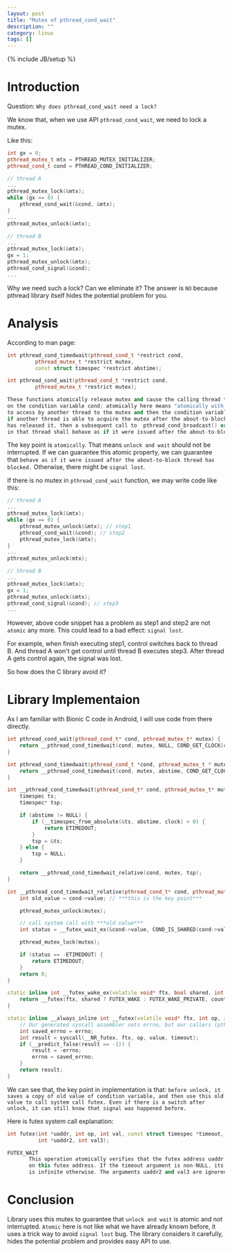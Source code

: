 ```yaml
---
layout: post
title: "Mutex of pthread_cond_wait"
description: ""
category: linux
tags: []
---
```

{% include JB/setup %}

# Introduction

Question: `Why does pthread_cond_wait need a lock?`

We know that, when we use API `pthread_cond_wait`, we need to lock a mutex.

Like this:

```cpp
int gx = 0;
pthread_mutex_t mtx = PTHREAD_MUTEX_INITIALIZER;  
pthread_cond_t cond = PTHREAD_COND_INITIALIZER;  

// thread A
...
pthread_mutex_lock(&mtx);
while (gx == 0) {
    pthread_cond_wait(&cond, &mtx);
}
...
pthread_mutex_unlock(&mtx);
```

```cpp
// thread B
...
pthread_mutex_lock(&mtx);
gx = 1;
pthread_mutex_unlock(&mtx);
pthread_cond_signal(&cond);
...
```
Why we need such a lock? Can we eliminate it? The answer is `NO` because
pthread library itself hides the potential problem for you.

# Analysis

According to man page:

```cpp
int pthread_cond_timedwait(pthread_cond_t *restrict cond,
         pthread_mutex_t *restrict mutex,
         const struct timespec *restrict abstime);

int pthread_cond_wait(pthread_cond_t *restrict cond,
         pthread_mutex_t *restrict mutex);

These functions atomically release mutex and cause the calling thread to block
on the condition variable cond; atomically here means "atomically with respect
to access by another thread to the mutex and then the condition variable". That is,
if another thread is able to acquire the mutex after the about-to-block thread
has released it, then a subsequent call to  pthread_cond_broadcast() or pthread_cond_signal()
in that thread shall behave as if it were issued after the about-to-block thread has blocked.
```

The key point is `atomically`. That means `unlock and wait` should not be interrupted.
If we can guarantee this atomic property, we can guarantee that `behave as if it were issued
after the about-to-block thread has blocked.` Otherwise, there might be `signal lost`.

If there is no mutex in `pthread_cond_wait` function, we may write code like this:

```cpp
// thread A
...
pthread_mutex_lock(&mtx);
while (gx == 0) {
	pthread_mutex_unlock(&mtx); // step1
	pthread_cond_wait(&cond); // step2
	pthread_mutex_lock(&mtx);
}
...
pthread_mutex_unlock(mtx);
```

```cpp
// thread B
...
pthread_mutex_lock(&mtx);
gx = 1;
pthread_mutex_unlock(&mtx);
pthread_cond_signal(&cond); // step3
...
```

However, above code snippet has a problem as step1 and step2 are not `atomic` any more.
This could lead to a bad effect: `signal lost`.

For example, when finish executing step1, control switches back to thread B. And thread A won't
get control until thread B executes step3. After thread A gets control again, the signal was lost.

So how does the C library avoid it? 

# Library Implementaion

As I am familiar with Bionic C code in Android, I will use code from there directly.

```cpp
int pthread_cond_wait(pthread_cond_t* cond, pthread_mutex_t* mutex) {
	return __pthread_cond_timedwait(cond, mutex, NULL, COND_GET_CLOCK(cond->value));
}

int pthread_cond_timedwait(pthread_cond_t *cond, pthread_mutex_t * mutex, const timespec *abstime) {
	return __pthread_cond_timedwait(cond, mutex, abstime, COND_GET_CLOCK(cond->value));
}

int __pthread_cond_timedwait(pthread_cond_t* cond, pthread_mutex_t* mutex, const timespec* abstime, clockid_t clock) {
	timespec ts;
	timespec* tsp;

	if (abstime != NULL) {
		if (__timespec_from_absolute(&ts, abstime, clock) < 0) {
			return ETIMEDOUT;
		}
		tsp = &ts;
	} else {
		tsp = NULL;
	}

	return __pthread_cond_timedwait_relative(cond, mutex, tsp);
}

int __pthread_cond_timedwait_relative(pthread_cond_t* cond, pthread_mutex_t* mutex, const timespec* reltime) {
	int old_value = cond->value; // ***this is the key point***

	pthread_mutex_unlock(mutex);

	// call system call with ***old value***
	int status = __futex_wait_ex(&cond->value, COND_IS_SHARED(cond->value), old_value, reltime);

	pthread_mutex_lock(mutex);

	if (status == -ETIMEDOUT) {
		return ETIMEDOUT;
	}
	return 0;
}

static inline int __futex_wake_ex(volatile void* ftx, bool shared, int count) {
	return __futex(ftx, shared ? FUTEX_WAKE : FUTEX_WAKE_PRIVATE, count, NULL);
}

static inline __always_inline int __futex(volatile void* ftx, int op, int value, const struct timespec* timeout) {
	// Our generated syscall assembler sets errno, but our callers (pthread functions) don't want to.
	int saved_errno = errno;
	int result = syscall(__NR_futex, ftx, op, value, timeout);
	if (__predict_false(result == -1)) {
		result = -errno;
		errno = saved_errno;
	}
	return result;
}
```

We can see that, the key point in implementation is that: `before unlock, it saves a copy of old value of
condition variable, and then use this old value to call system call futex. Even if there is a switch after
unlock, it can still know that signal was happened before.` 

Here is futex system call explanation:

```cpp
int futex(int *uaddr, int op, int val, const struct timespec *timeout,
          int *uaddr2, int val3);

FUTEX_WAIT
       This operation atomically verifies that the futex address uaddr still contains the value val, and sleeps awaiting FUTEX_WAKE
       on this futex address. If the timeout argument is non-NULL, its contents describe the maximum duration of the wait, which
       is infinite otherwise. The arguments uaddr2 and val3 are ignored.
```

# Conclusion

Library uses this mutex to guarantee that `unlock and wait` is atomic and not interrupted.
`Atomic` here is not like what we have already known before, it uses a trick way to avoid
`signal lost` bug. The library considers it carefully, hides the potential problem and provides easy API to use.

